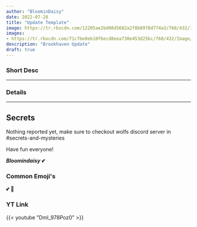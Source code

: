 ```yaml
---
author: "BloominDaisy"
date: 2022-07-28
title: "Update Template"
image: https://tr.rbxcdn.com/12205ae2bd08d5682a2f8b8978d774a3/768/432/Image/Png
images: 
- https://tr.rbxcdn.com/71c7be8eb10f6ecd8eea738e453d25bc/768/432/Image/Png
description: "Brookhaven Update"
draft: true
---
```


### Short Desc

---

### Details
---

## Secrets

Nothing reported yet, make sure to checkout wolfs discord server in #secrets-and-mysteries 

Have fun everyone!

_**Bloomindaisy**_ <span class="nowrap"><span class="emojify">💕</span>


### Common Emoji's 

<span class="emojify">💕</span>
<span class="emojify">🤯</span>

### YT Link

{{< youtube "DmI_978Poz0" >}}